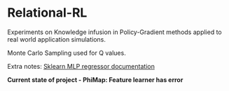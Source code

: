 # Relational-RL

Experiments on Knowledge infusion in Policy-Gradient methods applied to real world application simulations.

Monte Carlo Sampling used for Q values.

Extra notes: [Sklearn MLP regressor documentation](https://scikit-learn.org/stable/modules/generated/sklearn.neural_network.MLPRegressor.html)

**Current state of project - PhiMap: Feature learner has error**
